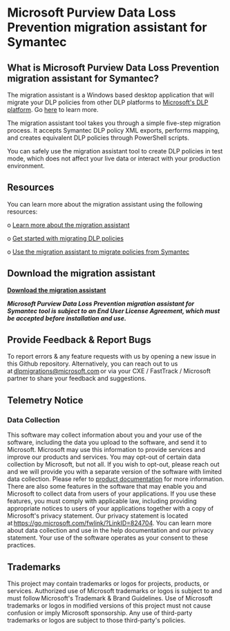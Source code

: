 # Microsoft Purview Data Loss Prevention migration assistant for Symantec


## What is Microsoft Purview Data Loss Prevention migration assistant for Symantec? 

The migration assistant is a Windows based desktop application that will migrate your DLP policies from other DLP platforms to [Microsoft's DLP platform](https://aka.ms/dlpweb).
Go [here](https://learn.microsoft.com/en-us/microsoft-365/compliance/dlp-learn-about-dlp?view=o365-worldwide) to learn more.

The migration assistant tool takes you through a simple five-step migration process. It accepts Symantec DLP policy XML exports, performs mapping, and creates equivalent DLP policies through PowerShell scripts. 

You can safely use the migration assistant tool to create DLP policies in test mode, which does not affect your live data or interact with your production environment. 

## Resources

You can learn more about the migration assistant using the following resources:

o [Learn more about the migration assistant](https://go.microsoft.com/fwlink/?linkid=2221301)

o	[Get started with migrating DLP policies](https://go.microsoft.com/fwlink/?linkid=2220871)

o	[Use the migration assistant to migrate policies from Symantec](https://go.microsoft.com/fwlink/?linkid=2221302)

## Download the migration assistant

[**Download the migration assistant**](https://aka.ms/downloadTool)

 _**Microsoft Purview Data Loss Prevention migration assistant for Symantec tool is subject to an End User License Agreement, which must be accepted before installation and use.**_

## Provide Feedback & Report Bugs 

To report errors & any feature requests with us by opening a new issue in this Github repository. Alternatively, you can reach out to us at dlpmigrations@microsoft.com or via your CXE / FastTrack / Microsoft partner to share your feedback and suggestions. 

## Telemetry Notice 

### Data Collection 
This software may collect information about you and your use of the software, including the data you upload to the software, and send it to Microsoft. Microsoft may use this information to provide services and improve our products and services. You may opt-out of certain data collection by Microsoft, but not all.  If you wish to opt-out, please reach out and we will provide you with a separate version of the software with limited data collection.  Please refer to [product documentation](https://aka.ms/DLPMigrationAssistantDocs) for more information. There are also some features in the software that may enable you and Microsoft to collect data from users of your applications. If you use these features, you must comply with applicable law, including providing appropriate notices to users of your applications together with a copy of Microsoft's privacy statement. Our privacy statement is located at https://go.microsoft.com/fwlink/?LinkID=824704. You can learn more about data collection and use in the help documentation and our privacy statement. Your use of the software operates as your consent to these practices. 

## Trademarks 

This project may contain trademarks or logos for projects, products, or services. Authorized use of Microsoft trademarks or logos is subject to and must follow Microsoft's Trademark & Brand Guidelines. Use of Microsoft trademarks or logos in modified versions of this project must not cause confusion or imply Microsoft sponsorship. Any use of third-party trademarks or logos are subject to those third-party's policies. 
 

